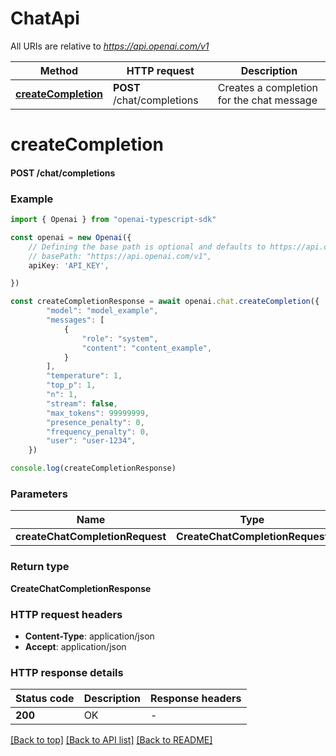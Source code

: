 # ChatApi

All URIs are relative to *https://api.openai.com/v1*

Method | HTTP request | Description
------------- | ------------- | -------------
[**createCompletion**](ChatApi.md#createCompletion) | **POST** /chat/completions | Creates a completion for the chat message


# **createCompletion**

#### **POST** /chat/completions


### Example


```typescript
import { Openai } from "openai-typescript-sdk"

const openai = new Openai({
    // Defining the base path is optional and defaults to https://api.openai.com/v1
    // basePath: "https://api.openai.com/v1",
    apiKey: 'API_KEY',

})

const createCompletionResponse = await openai.chat.createCompletion({
        "model": "model_example",
        "messages": [
            {
                "role": "system",
                "content": "content_example",
            }
        ],
        "temperature": 1,
        "top_p": 1,
        "n": 1,
        "stream": false,
        "max_tokens": 99999999,
        "presence_penalty": 0,
        "frequency_penalty": 0,
        "user": "user-1234",
    })

console.log(createCompletionResponse)

```


### Parameters

Name | Type | Description  | Notes
------------- | ------------- | ------------- | -------------
 **createChatCompletionRequest** | **CreateChatCompletionRequest**|  |


### Return type

**CreateChatCompletionResponse**

### HTTP request headers

 - **Content-Type**: application/json
 - **Accept**: application/json


### HTTP response details
| Status code | Description | Response headers |
|-------------|-------------|------------------|
**200** | OK |  -  |

[[Back to top]](#) [[Back to API list]](../README.md#documentation-for-api-endpoints) [[Back to README]](../README.md)


